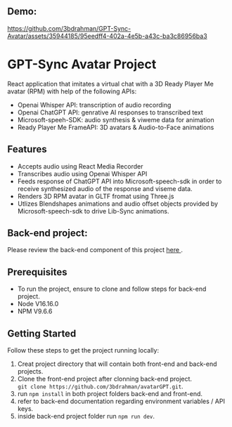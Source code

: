 ## Demo: 





https://github.com/3bdrahman/GPT-Sync-Avatar/assets/35944185/95eedff4-402a-4e5b-a43c-ba3c86956ba3


# GPT-Sync Avatar Project
React application that imitates a virtual chat with a 3D Ready Player Me avatar (RPM) with help of the following APIs:
- Openai Whisper API: transcription of audio recording
- Openai ChatGPT API:  genrative AI responses to transcribed text
- Microsoft-speeh-SDK: audio synthesis & viweme data for animation
- Ready Player Me FrameAPI: 3D avatars & Audio-to-Face animations

## Features
- Accepts audio using React Media Recorder
- Transcribes audio using Openai Whisper API
- Feeds response of ChatGPT API into Microsoft-speech-sdk in order to receive synthesized audio of the response and viseme data.
- Renders 3D RPM avatar in GLTF fromat using Three.js
- Utlizes Blendshapes animations and audio offset objects provided by Microsoft-speech-sdk to drive Lib-Sync animations.

## Back-end project:
Please review the back-end component of this project <a href="https://github.com/3bdrahman/avatarGPT-Backend"> here </a>.

## Prerequisites 
- To run the project, ensure to clone and follow steps for back-end project.
- Node V16.16.0
- NPM   V9.6.6

## Getting Started
Follow these steps to get the project running locally:
1. Creat project directory that will contain both front-end and back-end projects.
2. Clone the front-end project after clonning back-end project.
<br>`git clone https://github.com/3bdrahman/avatarGPT.git`.
3. run `npm install` in both project folders back-end and front-end.
4. refer to back-end documentation regarding environment variables / API keys.
5. inside back-end project folder run `npm run dev`.



